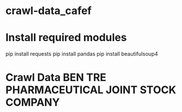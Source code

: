 # crawl-data_cafef
# Install required modules
pip install requests
pip install pandas
pip install beautifulsoup4
# Crawl Data BEN TRE PHARMACEUTICAL JOINT STOCK COMPANY
